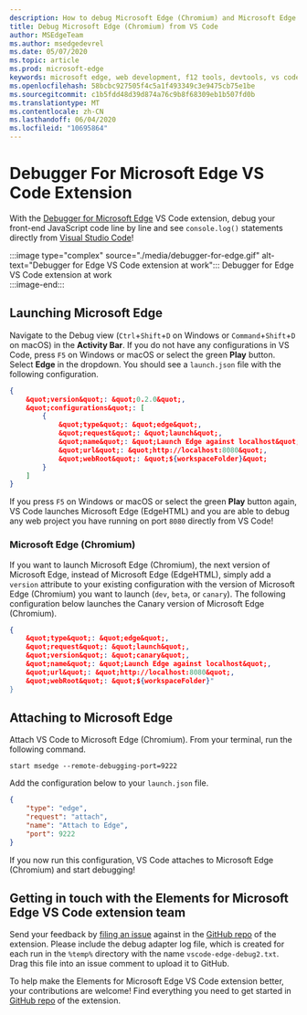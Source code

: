 ```yaml
---
description: How to debug Microsoft Edge (Chromium) and Microsoft Edge (EdgeHTML) from VS Code
title: Debug Microsoft Edge (Chromium) from VS Code
author: MSEdgeTeam
ms.author: msedgedevrel
ms.date: 05/07/2020
ms.topic: article
ms.prod: microsoft-edge
keywords: microsoft edge, web development, f12 tools, devtools, vs code, visual studio code, debugger
ms.openlocfilehash: 58bcbc927505f4c5a1f493349c3e9475cb75e1be
ms.sourcegitcommit: c1b5fdd48d39d874a76c9b8f68309eb1b507fd0b
ms.translationtype: MT
ms.contentlocale: zh-CN
ms.lasthandoff: 06/04/2020
ms.locfileid: "10695864"
---
```

# Debugger For Microsoft Edge VS Code Extension  

With the [Debugger for Microsoft Edge][VisualstudioMarketplaceDebuggerMicrosoftEdge] VS Code extension, debug your front-end JavaScript code line by line and see `console.log()` statements directly from [Visual Studio Code][VisualstudioCode]!  

:::image type="complex" source="./media/debugger-for-edge.gif" alt-text="Debugger for Edge VS Code extension at work&quot;:::
   Debugger for Edge VS Code extension at work  
:::image-end:::

<!--![Debugger for Edge VS Code extension at work][ImageGifDebuggerEdge]  -->  

## Launching Microsoft Edge  

Navigate to the Debug view \(`Ctrl`+`Shift`+`D` on Windows or `Command`+`Shift`+`D` on macOS\) in the **Activity Bar**.  If you do not have any configurations in VS Code, press `F5` on Windows or macOS or select the green **Play** button.  Select **Edge** in the dropdown.  You should see a `launch.json` file with the following configuration.  

```json
{
    &quot;version&quot;: &quot;0.2.0&quot;,
    &quot;configurations&quot;: [
        {
            &quot;type&quot;: &quot;edge&quot;,
            &quot;request&quot;: &quot;launch&quot;,
            &quot;name&quot;: &quot;Launch Edge against localhost&quot;,
            &quot;url&quot;: &quot;http://localhost:8080&quot;,
            &quot;webRoot&quot;: &quot;${workspaceFolder}&quot;
        }
    ]
}
```  

If you press `F5` on Windows or macOS or select the green **Play** button again, VS Code launches Microsoft Edge \(EdgeHTML\) and you are able to debug any web project you have running on port `8080` directly from VS Code!  

### Microsoft Edge (Chromium)  

If you want to launch Microsoft Edge \(Chromium\), the next version of Microsoft Edge, instead of Microsoft Edge \(EdgeHTML\), simply add a `version` attribute to your existing configuration with the version of Microsoft Edge \(Chromium\) you want to launch \(`dev`, `beta`, or `canary`\). The following configuration below launches the Canary version of Microsoft Edge \(Chromium\).  

```json
{
    &quot;type&quot;: &quot;edge&quot;,
    &quot;request&quot;: &quot;launch&quot;,
    &quot;version&quot;: &quot;canary&quot;,
    &quot;name&quot;: &quot;Launch Edge against localhost&quot;,
    &quot;url&quot;: &quot;http://localhost:8080&quot;,
    &quot;webRoot&quot;: &quot;${workspaceFolder}"
}
```  

## Attaching to Microsoft Edge  

Attach VS Code to Microsoft Edge \(Chromium\).  From your terminal, run the following command.  

```console
start msedge --remote-debugging-port=9222
```  

Add the configuration below to your `launch.json` file.   

```json
{
    "type": "edge",
    "request": "attach",
    "name": "Attach to Edge",
    "port": 9222
}
```  

If you now run this configuration, VS Code attaches to Microsoft Edge \(Chromium\) and start debugging!  

## Getting in touch with the Elements for Microsoft Edge VS Code extension team    

Send your feedback by [filing an issue][GithubMicrosoftVscodeEdgeDebug2NewIssue] against in the [GitHub repo][GithubMicrosoftVscodeEdgeDebug2] of the extension.  Please include the debug adapter log file, which is created for each run in the `%temp%` directory with the name `vscode-edge-debug2.txt`.  Drag this file into an issue comment to upload it to GitHub.  

To help make the Elements for Microsoft Edge VS Code extension better, your contributions are welcome!  Find everything you need to get started in [GitHub repo][GithubMicrosoftVscodeEdgeDebug2] of the extension.  


<!-- image links -->  

<!--[ImageGifDebuggerEdge]: ./media/debugger-for-edge.gif "Debugger for Edge VS Code extension in action"  -->  
[ImagePngDebuggerEdge]: ./media/debugger-for-edge.png "Debugger for Edge VS Code extension in action"  

<!--links -->  

[VisualstudioCode]: https://code.visualstudio.com "Visual Studio Code"  
[VisualStudioCodeDocs]: https://code.visualstudio.com/Docs "Documentation | Visual Studio Code"   

[GithubMicrosoftVscodeEdgeDebug2]: https://github.com/Microsoft/vscode-edge-debug2 "microsoft/vscode-edge-debug2 | GitHub"  
[GithubMicrosoftVscodeEdgeDebug2NewIssue]: https://github.com/Microsoft/vscode-edge-debug2/issues/new "New Issue - microsoft/vscode-edge-debug2 | GitHub"  

[VisualstudioMarketplaceDebuggerMicrosoftEdge]: https://marketplace.visualstudio.com/items?itemName=msjsdiag.debugger-for-edge "Debugger for Microsoft Edge | Visual Studio Marketplace"  
